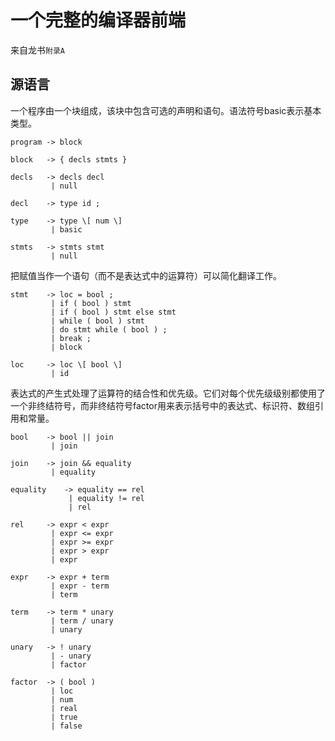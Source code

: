 # 一个完整的编译器前端

来自龙书`附录A`

## 源语言

一个程序由一个块组成，该块中包含可选的声明和语句。语法符号basic表示基本类型。  

    program -> block
    
    block   -> { decls stmts }
    
    decls   -> decls decl
             | null
             
    decl    -> type id ;
    
    type    -> type \[ num \] 
             | basic
      
    stmts   -> stmts stmt
             | null

把赋值当作一个语句（而不是表达式中的运算符）可以简化翻译工作。  

    stmt    -> loc = bool ;
             | if ( bool ) stmt
             | if ( bool ) stmt else stmt
             | while ( bool ) stmt
             | do stmt while ( bool ) ;
             | break ;
             | block
             
    loc     -> loc \[ bool \]
             | id

表达式的产生式处理了运算符的结合性和优先级。它们对每个优先级级别都使用了一个非终结符号，而非终结符号factor用来表示括号中的表达式、标识符、数组引用和常量。  
      
    bool    -> bool || join
             | join 
    
    join    -> join && equality
             | equality
    
    equality    -> equality == rel
                 | equality != rel
                 | rel
    
    rel     -> expr < expr
             | expr <= expr
             | expr >= expr
             | expr > expr
             | expr
             
    expr    -> expr + term
             | expr - term
             | term
             
    term    -> term * unary
             | term / unary
             | unary
    
    unary   -> ! unary
             | - unary
             | factor
    
    factor  -> ( bool )
             | loc
             | num
             | real
             | true
             | false










